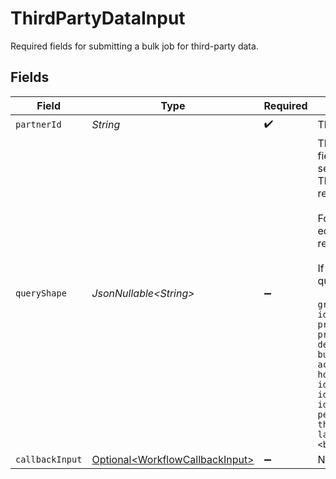 # ThirdPartyDataInput

Required fields for submitting a bulk job for third-party data.


## Fields

| Field                                                                                                                                                                                                                                                                                                                                                                                                                                                                                                                                                                                                                                                      | Type                                                                                                                                                                                                                                                                                                                                                                                                                                                                                                                                                                                                                                                       | Required                                                                                                                                                                                                                                                                                                                                                                                                                                                                                                                                                                                                                                                   | Description                                                                                                                                                                                                                                                                                                                                                                                                                                                                                                                                                                                                                                                |
| ---------------------------------------------------------------------------------------------------------------------------------------------------------------------------------------------------------------------------------------------------------------------------------------------------------------------------------------------------------------------------------------------------------------------------------------------------------------------------------------------------------------------------------------------------------------------------------------------------------------------------------------------------------- | ---------------------------------------------------------------------------------------------------------------------------------------------------------------------------------------------------------------------------------------------------------------------------------------------------------------------------------------------------------------------------------------------------------------------------------------------------------------------------------------------------------------------------------------------------------------------------------------------------------------------------------------------------------- | ---------------------------------------------------------------------------------------------------------------------------------------------------------------------------------------------------------------------------------------------------------------------------------------------------------------------------------------------------------------------------------------------------------------------------------------------------------------------------------------------------------------------------------------------------------------------------------------------------------------------------------------------------------- | ---------------------------------------------------------------------------------------------------------------------------------------------------------------------------------------------------------------------------------------------------------------------------------------------------------------------------------------------------------------------------------------------------------------------------------------------------------------------------------------------------------------------------------------------------------------------------------------------------------------------------------------------------------- |
| `partnerId`                                                                                                                                                                                                                                                                                                                                                                                                                                                                                                                                                                                                                                                | *String*                                                                                                                                                                                                                                                                                                                                                                                                                                                                                                                                                                                                                                                   | :heavy_check_mark:                                                                                                                                                                                                                                                                                                                                                                                                                                                                                                                                                                                                                                         | The partner ID to query for.                                                                                                                                                                                                                                                                                                                                                                                                                                                                                                                                                                                                                               |
| `queryShape`                                                                                                                                                                                                                                                                                                                                                                                                                                                                                                                                                                                                                                               | *JsonNullable\<String>*                                                                                                                                                                                                                                                                                                                                                                                                                                                                                                                                                                                                                                    | :heavy_minus_sign:                                                                                                                                                                                                                                                                                                                                                                                                                                                                                                                                                                                                                                         |  The shape of the query with the fields being asked for, which is sent downstream.<br/> This determines what the response will look like.<br/><br/> For example, a query shape equal to `"nodes {id name}"` will return the `id` and `name` fields only.<br/><br/> If this is not provided the default query shape will be used:<br/><br/> ```graphql<br/> nodes {<br/>     id<br/>     name<br/>     providerId<br/>     providerElementId<br/>     description<br/>     buyable<br/>     fullPath<br/>     activeUniques {<br/>         householdCount<br/>         idsConnectedTvCount<br/>         idsInAppCount<br/>         idsWebCount<br/>         personsCount<br/>         thirdPartyDataOverlapCount<br/>         lastUpdated<br/>     }<br/> }<br/>``` |
| `callbackInput`                                                                                                                                                                                                                                                                                                                                                                                                                                                                                                                                                                                                                                            | [Optional\<WorkflowCallbackInput>](../../models/components/WorkflowCallbackInput.md)                                                                                                                                                                                                                                                                                                                                                                                                                                                                                                                                                                       | :heavy_minus_sign:                                                                                                                                                                                                                                                                                                                                                                                                                                                                                                                                                                                                                                         | N/A                                                                                                                                                                                                                                                                                                                                                                                                                                                                                                                                                                                                                                                        |